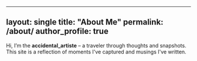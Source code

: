 
---
layout: single
title: "About Me"
permalink: /about/
author_profile: true
---

Hi, I’m the **accidental_artiste** – a traveler through thoughts and snapshots.  
This site is a reflection of moments I've captured and musings I've written.  
